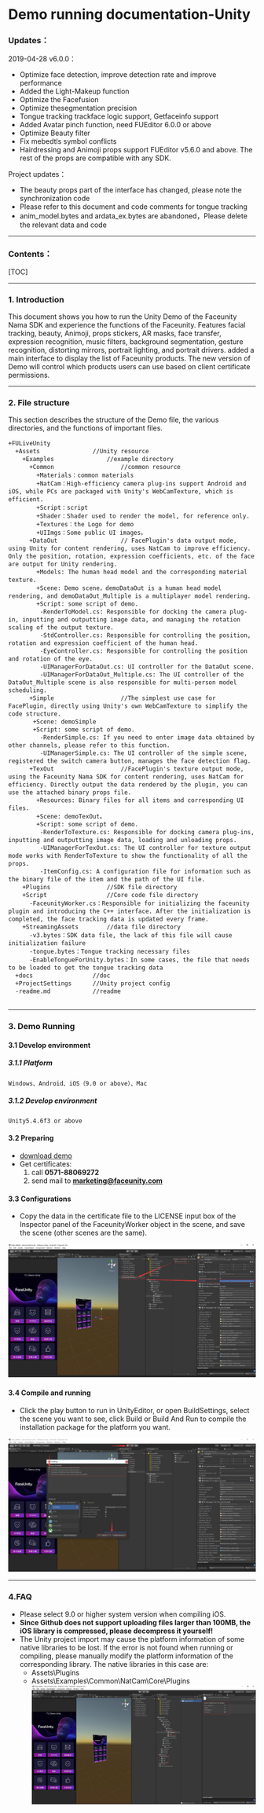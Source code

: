 # Demo running documentation-Unity 


### Updates：

2019-04-28 v6.0.0：

   - Optimize face detection, improve detection rate and improve performance
- Added the Light-Makeup function 
- Optimize the Facefusion 
- Optimize thesegmentation precision
- Tongue tracking trackface logic support, Getfaceinfo support
- Added Avatar pinch function, need FUEditor 6.0.0 or above
- Optimize Beauty filter 
- Fix mebedtls symbol conflicts
- Hairdressing and Animoji props support FUEditor v5.6.0 and above. The rest of the props are compatible with any SDK.



Project updates：

- The beauty props part of the interface has changed, please note the synchronization code
- Please refer to this document and code comments for tongue tracking
- anim_model.bytes and ardata_ex.bytes are abandoned，Please delete the relevant data and code

------
### Contents：
[TOC]

------
### 1. Introduction 
This document shows you how to run the Unity Demo of the Faceunity Nama SDK and experience the functions of the Faceunity. Features facial tracking, beauty, Animoji, props stickers, AR masks, face transfer, expression recognition, music filters, background segmentation, gesture recognition, distorting mirrors, portrait lighting, and portrait drivers. added a main interface to display the list of Faceunity products. The new version of Demo will control which products users can use based on client certificate permissions.  

------

### 

### 2. File structure
This section describes the structure of the Demo file, the various directories, and the functions of important files.

```
+FULiveUnity
  +Assets 			  	//Unity resource 
    +Examples				//example directory
      +Common					//common resource 
      	+Materials：common materials
        +NatCam：High-efficiency camera plug-ins support Android and iOS, while PCs are packaged with Unity's WebCamTexture, which is efficient.
        +Script：script
        +Shader：Shader used to render the model, for reference only.
        +Textures：the Logo for demo
        +UIImgs：Some public UI images。
      +DataOut					// FacePlugin's data output mode, using Unity for content rendering, uses NatCam to improve efficiency. Only the position, rotation, expression coefficients, etc. of the face are output for Unity rendering.
      	+Models: The human head model and the corresponding material texture.
      	+Scene: Demo scene，demoDataOut is a human head model rendering, and demoDataOut_Multiple is a multiplayer model rendering.
      	+Script: some script of demo.
		 -RenderToModel.cs: Responsible for docking the camera plug-in, inputting and outputting image data, and managing the rotation scaling of the output texture.
		 -StdController.cs: Responsible for controlling the position, rotation and expression coefficient of the human head.
		 -EyeController.cs: Responsible for controlling the position and rotation of the eye.
		 -UIManagerForDataOut.cs: UI controller for the DataOut scene.
		 -UIManagerForDataOut_Multiple.cs: The UI controller of the DataOut_Multiple scene is also responsible for multi-person model scheduling.
      +Simple					//The simplest use case for FacePlugin, directly using Unity's own WebCamTexture to simplify the code structure.
       +Scene: demoSimple
	   +Script: some script of demo.
		 -RenderSimple.cs: If you need to enter image data obtained by other channels, please refer to this function.
		 -UIManagerSimple.cs: The UI controller of the simple scene, registered the switch camera button, manages the face detection flag.
      +TexOut					//FacePlugin's texture output mode, using the Faceunity Nama SDK for content rendering, uses NatCam for efficiency. Directly output the data rendered by the plugin, you can use the attached binary props file.
      	+Resources: Binary files for all items and corresponding UI files.
	    +Scene: demoTexOut。
	    +Script: some script of demo.
		 -RenderToTexture.cs: Responsible for docking camera plug-ins, inputting and outputting image data, loading and unloading props.
		 -UIManagerForTexOut.cs: The UI controller for texture output mode works with RenderToTexture to show the functionality of all the props.
		 -ItemConfig.cs: A configuration file for information such as the binary file of the item and the path of the UI file.
    +Plugins				//SDK file directory
    +Script					//Core code file directory
      -FaceunityWorker.cs：Responsible for initializing the faceunity plugin and introducing the C++ interface. After the initialization is completed, the face tracking data is updated every frame.
    +StreamingAssets		//data file directory
      -v3.bytes：SDK data file, the lack of this file will cause initialization failure
      -tongue.bytes：Tongue tracking necessary files
      -EnableTongueForUnity.bytes：In some cases, the file that needs to be loaded to get the tongue tracking data
  +docs					//doc 
  +ProjectSettings   	//Unity project config
  -readme.md			//readme
  
```

------
### 3. Demo Running  

#### 3.1 Develop environment
##### 3.1.1 Platform
```
Windows、Android、iOS（9.0 or above）、Mac
```
##### 3.1.2 Develop environment
```
Unity5.4.6f3 or above
```

#### 3.2 Preparing 
- [download demo](https://github.com/Faceunity/FULiveUnity)
- Get certificates:
  1. call **0571-88069272** 
  2. send mail to **marketing@faceunity.com** 
#### 3.3 Configurations

- Copy the data in the certificate file to the LICENSE input box of the Inspector panel of the FaceunityWorker object in the scene, and save the scene (other scenes are the same).

![](imgs/img0.jpg)

#### 3.4 Compile and running

- Click the play button to run in UnityEditor, or open BuildSettings, select the scene you want to see, click Build or Build And Run to compile the installation package for the platform you want.

![](imgs\img1.jpg)

------
### 4.FAQ 
- Please select 9.0 or higher system version when compiling iOS.
- **Since Github does not support uploading files larger than 100MB, the iOS library is compressed, please decompress it yourself!**
- The Unity project import may cause the platform information of some native libraries to be lost. If the error is not found when running or compiling, please manually modify the platform information of the corresponding library. The native libraries in this case are:
  - Assets\Plugins
  - Assets\Examples\Common\NatCam\Core\Plugins
![](imgs\img2.jpg)

